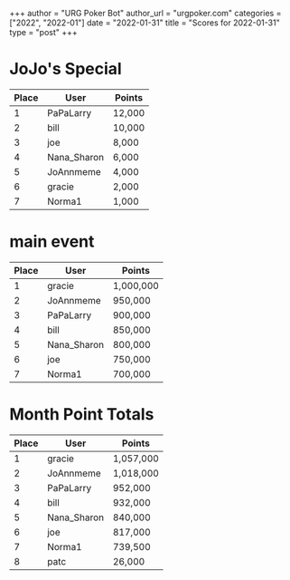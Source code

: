 +++
author = "URG Poker Bot"
author_url = "urgpoker.com"
categories = ["2022", "2022-01"]
date = "2022-01-31"
title = "Scores for 2022-01-31"
type = "post"
+++
# JoJo's Special

| Place | User | Points |
|-------|------|--------|
| 1 | PaPaLarry | 12,000 |
| 2 | bill | 10,000 |
| 3 | joe | 8,000 |
| 4 | Nana_Sharon | 6,000 |
| 5 | JoAnnmeme | 4,000 |
| 6 | gracie | 2,000 |
| 7 | Norma1 | 1,000 |

# main event

| Place | User | Points |
|-------|------|--------|
| 1 | gracie | 1,000,000 |
| 2 | JoAnnmeme | 950,000 |
| 3 | PaPaLarry | 900,000 |
| 4 | bill | 850,000 |
| 5 | Nana_Sharon | 800,000 |
| 6 | joe | 750,000 |
| 7 | Norma1 | 700,000 |

# Month Point Totals

| Place | User | Points |
|-------|------|--------|
| 1 | gracie | 1,057,000 |
| 2 | JoAnnmeme | 1,018,000 |
| 3 | PaPaLarry | 952,000 |
| 4 | bill | 932,000 |
| 5 | Nana_Sharon | 840,000 |
| 6 | joe | 817,000 |
| 7 | Norma1 | 739,500 |
| 8 | patc | 26,000 |
